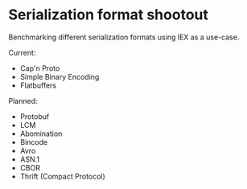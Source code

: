# Serialization format shootout

Benchmarking different serialization formats using IEX as a use-case.

Current:
 - Cap'n Proto
 - Simple Binary Encoding
 - Flatbuffers
 
Planned:
 - Protobuf
 - LCM
 - Abomination
 - Bincode
 - Avro
 - ASN.1
 - CBOR
 - Thrift (Compact Protocol)
 
